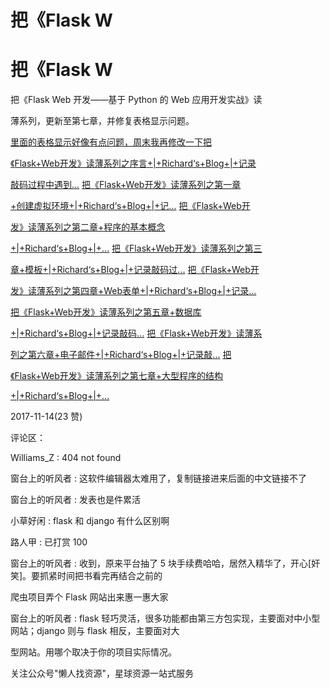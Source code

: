# 把《Flask W

# 把《Flask W

把《Flask Web 开发——基于 Python 的 Web 应用开发实战》读

薄系列，更新至第七章，并修复表格显示问题。

[里面的表格显示好像有点问题，周末我再修改一下](https://richardrw.github.io/2017/11/14/%25E6%258A%258A%25E3%2580%258AFlask%20Web%25E5%25BC%2580%25E5%258F%2591%25E3%2580%258B%25E8%25AF%25BB%25E8%2596%2584%25E7%25B3%25BB%25E5%2588%2597%25E4%25B9%258B%25E5%25BA%258F%25E8%25A8%2580/)[把](https://richardrw.github.io/2017/11/14/%25E6%258A%258A%25E3%2580%258AFlask%20Web%25E5%25BC%2580%25E5%258F%2591%25E3%2580%258B%25E8%25AF%25BB%25E8%2596%2584%25E7%25B3%25BB%25E5%2588%2597%25E4%25B9%258B%25E5%25BA%258F%25E8%25A8%2580/)

[《](https://richardrw.github.io/2017/11/14/%25E6%258A%258A%25E3%2580%258AFlask%20Web%25E5%25BC%2580%25E5%258F%2591%25E3%2580%258B%25E8%25AF%25BB%25E8%2596%2584%25E7%25B3%25BB%25E5%2588%2597%25E4%25B9%258B%25E5%25BA%258F%25E8%25A8%2580/)[Flask+Web](https://richardrw.github.io/2017/11/14/%25E6%258A%258A%25E3%2580%258AFlask%20Web%25E5%25BC%2580%25E5%258F%2591%25E3%2580%258B%25E8%25AF%25BB%25E8%2596%2584%25E7%25B3%25BB%25E5%2588%2597%25E4%25B9%258B%25E5%25BA%258F%25E8%25A8%2580/)[开发》读薄系列之序言](https://richardrw.github.io/2017/11/14/%25E6%258A%258A%25E3%2580%258AFlask%20Web%25E5%25BC%2580%25E5%258F%2591%25E3%2580%258B%25E8%25AF%25BB%25E8%2596%2584%25E7%25B3%25BB%25E5%2588%2597%25E4%25B9%258B%25E5%25BA%258F%25E8%25A8%2580/)[+|+Richard‘s+Blog+|+](https://richardrw.github.io/2017/11/14/%25E6%258A%258A%25E3%2580%258AFlask%20Web%25E5%25BC%2580%25E5%258F%2591%25E3%2580%258B%25E8%25AF%25BB%25E8%2596%2584%25E7%25B3%25BB%25E5%2588%2597%25E4%25B9%258B%25E5%25BA%258F%25E8%25A8%2580/)[记录](https://richardrw.github.io/2017/11/14/%25E6%258A%258A%25E3%2580%258AFlask%20Web%25E5%25BC%2580%25E5%258F%2591%25E3%2580%258B%25E8%25AF%25BB%25E8%2596%2584%25E7%25B3%25BB%25E5%2588%2597%25E4%25B9%258B%25E5%25BA%258F%25E8%25A8%2580/)

[敲码过程中遇到](https://richardrw.github.io/2017/11/14/%25E6%258A%258A%25E3%2580%258AFlask%20Web%25E5%25BC%2580%25E5%258F%2591%25E3%2580%258B%25E8%25AF%25BB%25E8%2596%2584%25E7%25B3%25BB%25E5%2588%2597%25E4%25B9%258B%25E7%25AC%25AC%25E4%25B8%2580%25E7%25AB%25A0%20%25E5%2588%259B%25E5%25BB%25BA%25E8%2599%259A%25E6%258B%259F%25E7%258E%25AF%25E5%25A2%2583/)[...](https://richardrw.github.io/2017/11/14/%25E6%258A%258A%25E3%2580%258AFlask%20Web%25E5%25BC%2580%25E5%258F%2591%25E3%2580%258B%25E8%25AF%25BB%25E8%2596%2584%25E7%25B3%25BB%25E5%2588%2597%25E4%25B9%258B%25E7%25AC%25AC%25E4%25B8%2580%25E7%25AB%25A0%20%25E5%2588%259B%25E5%25BB%25BA%25E8%2599%259A%25E6%258B%259F%25E7%258E%25AF%25E5%25A2%2583/) [把《](https://richardrw.github.io/2017/11/14/%25E6%258A%258A%25E3%2580%258AFlask%20Web%25E5%25BC%2580%25E5%258F%2591%25E3%2580%258B%25E8%25AF%25BB%25E8%2596%2584%25E7%25B3%25BB%25E5%2588%2597%25E4%25B9%258B%25E7%25AC%25AC%25E4%25B8%2580%25E7%25AB%25A0%20%25E5%2588%259B%25E5%25BB%25BA%25E8%2599%259A%25E6%258B%259F%25E7%258E%25AF%25E5%25A2%2583/)[Flask+Web](https://richardrw.github.io/2017/11/14/%25E6%258A%258A%25E3%2580%258AFlask%20Web%25E5%25BC%2580%25E5%258F%2591%25E3%2580%258B%25E8%25AF%25BB%25E8%2596%2584%25E7%25B3%25BB%25E5%2588%2597%25E4%25B9%258B%25E7%25AC%25AC%25E4%25B8%2580%25E7%25AB%25A0%20%25E5%2588%259B%25E5%25BB%25BA%25E8%2599%259A%25E6%258B%259F%25E7%258E%25AF%25E5%25A2%2583/)[开发》读薄系列之第一章](https://richardrw.github.io/2017/11/14/%25E6%258A%258A%25E3%2580%258AFlask%20Web%25E5%25BC%2580%25E5%258F%2591%25E3%2580%258B%25E8%25AF%25BB%25E8%2596%2584%25E7%25B3%25BB%25E5%2588%2597%25E4%25B9%258B%25E7%25AC%25AC%25E4%25B8%2580%25E7%25AB%25A0%20%25E5%2588%259B%25E5%25BB%25BA%25E8%2599%259A%25E6%258B%259F%25E7%258E%25AF%25E5%25A2%2583/)

[+](https://richardrw.github.io/2017/11/14/%25E6%258A%258A%25E3%2580%258AFlask%20Web%25E5%25BC%2580%25E5%258F%2591%25E3%2580%258B%25E8%25AF%25BB%25E8%2596%2584%25E7%25B3%25BB%25E5%2588%2597%25E4%25B9%258B%25E7%25AC%25AC%25E4%25BA%258C%25E7%25AB%25A0%20%25E7%25A8%258B%25E5%25BA%258F%25E7%259A%2584%25E5%259F%25BA%25E6%259C%25AC%25E6%25A6%2582%25E5%25BF%25B5/)[创建虚拟环境](https://richardrw.github.io/2017/11/14/%25E6%258A%258A%25E3%2580%258AFlask%20Web%25E5%25BC%2580%25E5%258F%2591%25E3%2580%258B%25E8%25AF%25BB%25E8%2596%2584%25E7%25B3%25BB%25E5%2588%2597%25E4%25B9%258B%25E7%25AC%25AC%25E4%25BA%258C%25E7%25AB%25A0%20%25E7%25A8%258B%25E5%25BA%258F%25E7%259A%2584%25E5%259F%25BA%25E6%259C%25AC%25E6%25A6%2582%25E5%25BF%25B5/)[+|+Richard‘s+Blog+|+](https://richardrw.github.io/2017/11/14/%25E6%258A%258A%25E3%2580%258AFlask%20Web%25E5%25BC%2580%25E5%258F%2591%25E3%2580%258B%25E8%25AF%25BB%25E8%2596%2584%25E7%25B3%25BB%25E5%2588%2597%25E4%25B9%258B%25E7%25AC%25AC%25E4%25BA%258C%25E7%25AB%25A0%20%25E7%25A8%258B%25E5%25BA%258F%25E7%259A%2584%25E5%259F%25BA%25E6%259C%25AC%25E6%25A6%2582%25E5%25BF%25B5/)[记](https://richardrw.github.io/2017/11/14/%25E6%258A%258A%25E3%2580%258AFlask%20Web%25E5%25BC%2580%25E5%258F%2591%25E3%2580%258B%25E8%25AF%25BB%25E8%2596%2584%25E7%25B3%25BB%25E5%2588%2597%25E4%25B9%258B%25E7%25AC%25AC%25E4%25BA%258C%25E7%25AB%25A0%20%25E7%25A8%258B%25E5%25BA%258F%25E7%259A%2584%25E5%259F%25BA%25E6%259C%25AC%25E6%25A6%2582%25E5%25BF%25B5/)[...](https://richardrw.github.io/2017/11/14/%25E6%258A%258A%25E3%2580%258AFlask%20Web%25E5%25BC%2580%25E5%258F%2591%25E3%2580%258B%25E8%25AF%25BB%25E8%2596%2584%25E7%25B3%25BB%25E5%2588%2597%25E4%25B9%258B%25E7%25AC%25AC%25E4%25BA%258C%25E7%25AB%25A0%20%25E7%25A8%258B%25E5%25BA%258F%25E7%259A%2584%25E5%259F%25BA%25E6%259C%25AC%25E6%25A6%2582%25E5%25BF%25B5/) [把《](https://richardrw.github.io/2017/11/14/%25E6%258A%258A%25E3%2580%258AFlask%20Web%25E5%25BC%2580%25E5%258F%2591%25E3%2580%258B%25E8%25AF%25BB%25E8%2596%2584%25E7%25B3%25BB%25E5%2588%2597%25E4%25B9%258B%25E7%25AC%25AC%25E4%25BA%258C%25E7%25AB%25A0%20%25E7%25A8%258B%25E5%25BA%258F%25E7%259A%2584%25E5%259F%25BA%25E6%259C%25AC%25E6%25A6%2582%25E5%25BF%25B5/)[Flask+Web](https://richardrw.github.io/2017/11/14/%25E6%258A%258A%25E3%2580%258AFlask%20Web%25E5%25BC%2580%25E5%258F%2591%25E3%2580%258B%25E8%25AF%25BB%25E8%2596%2584%25E7%25B3%25BB%25E5%2588%2597%25E4%25B9%258B%25E7%25AC%25AC%25E4%25BA%258C%25E7%25AB%25A0%20%25E7%25A8%258B%25E5%25BA%258F%25E7%259A%2584%25E5%259F%25BA%25E6%259C%25AC%25E6%25A6%2582%25E5%25BF%25B5/)[开](https://richardrw.github.io/2017/11/14/%25E6%258A%258A%25E3%2580%258AFlask%20Web%25E5%25BC%2580%25E5%258F%2591%25E3%2580%258B%25E8%25AF%25BB%25E8%2596%2584%25E7%25B3%25BB%25E5%2588%2597%25E4%25B9%258B%25E7%25AC%25AC%25E4%25BA%258C%25E7%25AB%25A0%20%25E7%25A8%258B%25E5%25BA%258F%25E7%259A%2584%25E5%259F%25BA%25E6%259C%25AC%25E6%25A6%2582%25E5%25BF%25B5/)

[发》读薄系列之第二章](https://richardrw.github.io/2017/11/14/%25E6%258A%258A%25E3%2580%258AFlask%20Web%25E5%25BC%2580%25E5%258F%2591%25E3%2580%258B%25E8%25AF%25BB%25E8%2596%2584%25E7%25B3%25BB%25E5%2588%2597%25E4%25B9%258B%25E7%25AC%25AC%25E4%25BA%258C%25E7%25AB%25A0%20%25E7%25A8%258B%25E5%25BA%258F%25E7%259A%2584%25E5%259F%25BA%25E6%259C%25AC%25E6%25A6%2582%25E5%25BF%25B5/)[+](https://richardrw.github.io/2017/11/14/%25E6%258A%258A%25E3%2580%258AFlask%20Web%25E5%25BC%2580%25E5%258F%2591%25E3%2580%258B%25E8%25AF%25BB%25E8%2596%2584%25E7%25B3%25BB%25E5%2588%2597%25E4%25B9%258B%25E7%25AC%25AC%25E4%25BA%258C%25E7%25AB%25A0%20%25E7%25A8%258B%25E5%25BA%258F%25E7%259A%2584%25E5%259F%25BA%25E6%259C%25AC%25E6%25A6%2582%25E5%25BF%25B5/)[程序的基本概念](https://richardrw.github.io/2017/11/14/%25E6%258A%258A%25E3%2580%258AFlask%20Web%25E5%25BC%2580%25E5%258F%2591%25E3%2580%258B%25E8%25AF%25BB%25E8%2596%2584%25E7%25B3%25BB%25E5%2588%2597%25E4%25B9%258B%25E7%25AC%25AC%25E4%25BA%258C%25E7%25AB%25A0%20%25E7%25A8%258B%25E5%25BA%258F%25E7%259A%2584%25E5%259F%25BA%25E6%259C%25AC%25E6%25A6%2582%25E5%25BF%25B5/)

[+|+Richard‘s+Blog+|+...](https://richardrw.github.io/2017/11/14/%25E6%258A%258A%25E3%2580%258AFlask%20Web%25E5%25BC%2580%25E5%258F%2591%25E3%2580%258B%25E8%25AF%25BB%25E8%2596%2584%25E7%25B3%25BB%25E5%2588%2597%25E4%25B9%258B%25E7%25AC%25AC%25E4%25B8%2589%25E7%25AB%25A0%20%25E6%25A8%25A1%25E6%259D%25BF/) [把《](https://richardrw.github.io/2017/11/14/%25E6%258A%258A%25E3%2580%258AFlask%20Web%25E5%25BC%2580%25E5%258F%2591%25E3%2580%258B%25E8%25AF%25BB%25E8%2596%2584%25E7%25B3%25BB%25E5%2588%2597%25E4%25B9%258B%25E7%25AC%25AC%25E4%25B8%2589%25E7%25AB%25A0%20%25E6%25A8%25A1%25E6%259D%25BF/)[Flask+Web](https://richardrw.github.io/2017/11/14/%25E6%258A%258A%25E3%2580%258AFlask%20Web%25E5%25BC%2580%25E5%258F%2591%25E3%2580%258B%25E8%25AF%25BB%25E8%2596%2584%25E7%25B3%25BB%25E5%2588%2597%25E4%25B9%258B%25E7%25AC%25AC%25E4%25B8%2589%25E7%25AB%25A0%20%25E6%25A8%25A1%25E6%259D%25BF/)[开发》读薄系列之第三](https://richardrw.github.io/2017/11/14/%25E6%258A%258A%25E3%2580%258AFlask%20Web%25E5%25BC%2580%25E5%258F%2591%25E3%2580%258B%25E8%25AF%25BB%25E8%2596%2584%25E7%25B3%25BB%25E5%2588%2597%25E4%25B9%258B%25E7%25AC%25AC%25E4%25B8%2589%25E7%25AB%25A0%20%25E6%25A8%25A1%25E6%259D%25BF/)

[章](https://richardrw.github.io/2017/11/14/%25E6%258A%258A%25E3%2580%258AFlask%20Web%25E5%25BC%2580%25E5%258F%2591%25E3%2580%258B%25E8%25AF%25BB%25E8%2596%2584%25E7%25B3%25BB%25E5%2588%2597%25E4%25B9%258B%25E7%25AC%25AC%25E5%259B%259B%25E7%25AB%25A0%20Web%25E8%25A1%25A8%25E5%258D%2595/)[+](https://richardrw.github.io/2017/11/14/%25E6%258A%258A%25E3%2580%258AFlask%20Web%25E5%25BC%2580%25E5%258F%2591%25E3%2580%258B%25E8%25AF%25BB%25E8%2596%2584%25E7%25B3%25BB%25E5%2588%2597%25E4%25B9%258B%25E7%25AC%25AC%25E5%259B%259B%25E7%25AB%25A0%20Web%25E8%25A1%25A8%25E5%258D%2595/)[模板](https://richardrw.github.io/2017/11/14/%25E6%258A%258A%25E3%2580%258AFlask%20Web%25E5%25BC%2580%25E5%258F%2591%25E3%2580%258B%25E8%25AF%25BB%25E8%2596%2584%25E7%25B3%25BB%25E5%2588%2597%25E4%25B9%258B%25E7%25AC%25AC%25E5%259B%259B%25E7%25AB%25A0%20Web%25E8%25A1%25A8%25E5%258D%2595/)[+|+Richard‘s+Blog+|+](https://richardrw.github.io/2017/11/14/%25E6%258A%258A%25E3%2580%258AFlask%20Web%25E5%25BC%2580%25E5%258F%2591%25E3%2580%258B%25E8%25AF%25BB%25E8%2596%2584%25E7%25B3%25BB%25E5%2588%2597%25E4%25B9%258B%25E7%25AC%25AC%25E5%259B%259B%25E7%25AB%25A0%20Web%25E8%25A1%25A8%25E5%258D%2595/)[记录敲码过](https://richardrw.github.io/2017/11/14/%25E6%258A%258A%25E3%2580%258AFlask%20Web%25E5%25BC%2580%25E5%258F%2591%25E3%2580%258B%25E8%25AF%25BB%25E8%2596%2584%25E7%25B3%25BB%25E5%2588%2597%25E4%25B9%258B%25E7%25AC%25AC%25E5%259B%259B%25E7%25AB%25A0%20Web%25E8%25A1%25A8%25E5%258D%2595/)[...](https://richardrw.github.io/2017/11/14/%25E6%258A%258A%25E3%2580%258AFlask%20Web%25E5%25BC%2580%25E5%258F%2591%25E3%2580%258B%25E8%25AF%25BB%25E8%2596%2584%25E7%25B3%25BB%25E5%2588%2597%25E4%25B9%258B%25E7%25AC%25AC%25E5%259B%259B%25E7%25AB%25A0%20Web%25E8%25A1%25A8%25E5%258D%2595/) [把《](https://richardrw.github.io/2017/11/14/%25E6%258A%258A%25E3%2580%258AFlask%20Web%25E5%25BC%2580%25E5%258F%2591%25E3%2580%258B%25E8%25AF%25BB%25E8%2596%2584%25E7%25B3%25BB%25E5%2588%2597%25E4%25B9%258B%25E7%25AC%25AC%25E5%259B%259B%25E7%25AB%25A0%20Web%25E8%25A1%25A8%25E5%258D%2595/)[Flask+Web](https://richardrw.github.io/2017/11/14/%25E6%258A%258A%25E3%2580%258AFlask%20Web%25E5%25BC%2580%25E5%258F%2591%25E3%2580%258B%25E8%25AF%25BB%25E8%2596%2584%25E7%25B3%25BB%25E5%2588%2597%25E4%25B9%258B%25E7%25AC%25AC%25E5%259B%259B%25E7%25AB%25A0%20Web%25E8%25A1%25A8%25E5%258D%2595/)[开](https://richardrw.github.io/2017/11/14/%25E6%258A%258A%25E3%2580%258AFlask%20Web%25E5%25BC%2580%25E5%258F%2591%25E3%2580%258B%25E8%25AF%25BB%25E8%2596%2584%25E7%25B3%25BB%25E5%2588%2597%25E4%25B9%258B%25E7%25AC%25AC%25E5%259B%259B%25E7%25AB%25A0%20Web%25E8%25A1%25A8%25E5%258D%2595/)

[发》读薄系列之第四章](https://richardrw.github.io/2017/11/14/%25E6%258A%258A%25E3%2580%258AFlask%20Web%25E5%25BC%2580%25E5%258F%2591%25E3%2580%258B%25E8%25AF%25BB%25E8%2596%2584%25E7%25B3%25BB%25E5%2588%2597%25E4%25B9%258B%25E7%25AC%25AC%25E5%259B%259B%25E7%25AB%25A0%20Web%25E8%25A1%25A8%25E5%258D%2595/)[+Web](https://richardrw.github.io/2017/11/14/%25E6%258A%258A%25E3%2580%258AFlask%20Web%25E5%25BC%2580%25E5%258F%2591%25E3%2580%258B%25E8%25AF%25BB%25E8%2596%2584%25E7%25B3%25BB%25E5%2588%2597%25E4%25B9%258B%25E7%25AC%25AC%25E5%259B%259B%25E7%25AB%25A0%20Web%25E8%25A1%25A8%25E5%258D%2595/)[表单](https://richardrw.github.io/2017/11/14/%25E6%258A%258A%25E3%2580%258AFlask%20Web%25E5%25BC%2580%25E5%258F%2591%25E3%2580%258B%25E8%25AF%25BB%25E8%2596%2584%25E7%25B3%25BB%25E5%2588%2597%25E4%25B9%258B%25E7%25AC%25AC%25E5%259B%259B%25E7%25AB%25A0%20Web%25E8%25A1%25A8%25E5%258D%2595/)[+|+Richard‘s+Blog+|+](https://richardrw.github.io/2017/11/14/%25E6%258A%258A%25E3%2580%258AFlask%20Web%25E5%25BC%2580%25E5%258F%2591%25E3%2580%258B%25E8%25AF%25BB%25E8%2596%2584%25E7%25B3%25BB%25E5%2588%2597%25E4%25B9%258B%25E7%25AC%25AC%25E5%259B%259B%25E7%25AB%25A0%20Web%25E8%25A1%25A8%25E5%258D%2595/)[记录](https://richardrw.github.io/2017/11/14/%25E6%258A%258A%25E3%2580%258AFlask%20Web%25E5%25BC%2580%25E5%258F%2591%25E3%2580%258B%25E8%25AF%25BB%25E8%2596%2584%25E7%25B3%25BB%25E5%2588%2597%25E4%25B9%258B%25E7%25AC%25AC%25E5%259B%259B%25E7%25AB%25A0%20Web%25E8%25A1%25A8%25E5%258D%2595/)[...](https://richardrw.github.io/2017/11/14/%25E6%258A%258A%25E3%2580%258AFlask%20Web%25E5%25BC%2580%25E5%258F%2591%25E3%2580%258B%25E8%25AF%25BB%25E8%2596%2584%25E7%25B3%25BB%25E5%2588%2597%25E4%25B9%258B%25E7%25AC%25AC%25E5%259B%259B%25E7%25AB%25A0%20Web%25E8%25A1%25A8%25E5%258D%2595/)

[把《](https://richardrw.github.io/2017/11/14/%25E6%258A%258A%25E3%2580%258AFlask%20Web%25E5%25BC%2580%25E5%258F%2591%25E3%2580%258B%25E8%25AF%25BB%25E8%2596%2584%25E7%25B3%25BB%25E5%2588%2597%25E4%25B9%258B%25E7%25AC%25AC%25E4%25BA%2594%25E7%25AB%25A0%20%25E6%2595%25B0%25E6%258D%25AE%25E5%25BA%2593/)[Flask+Web](https://richardrw.github.io/2017/11/14/%25E6%258A%258A%25E3%2580%258AFlask%20Web%25E5%25BC%2580%25E5%258F%2591%25E3%2580%258B%25E8%25AF%25BB%25E8%2596%2584%25E7%25B3%25BB%25E5%2588%2597%25E4%25B9%258B%25E7%25AC%25AC%25E4%25BA%2594%25E7%25AB%25A0%20%25E6%2595%25B0%25E6%258D%25AE%25E5%25BA%2593/)[开发》读薄系列之第五章](https://richardrw.github.io/2017/11/14/%25E6%258A%258A%25E3%2580%258AFlask%20Web%25E5%25BC%2580%25E5%258F%2591%25E3%2580%258B%25E8%25AF%25BB%25E8%2596%2584%25E7%25B3%25BB%25E5%2588%2597%25E4%25B9%258B%25E7%25AC%25AC%25E4%25BA%2594%25E7%25AB%25A0%20%25E6%2595%25B0%25E6%258D%25AE%25E5%25BA%2593/)[+](https://richardrw.github.io/2017/11/14/%25E6%258A%258A%25E3%2580%258AFlask%20Web%25E5%25BC%2580%25E5%258F%2591%25E3%2580%258B%25E8%25AF%25BB%25E8%2596%2584%25E7%25B3%25BB%25E5%2588%2597%25E4%25B9%258B%25E7%25AC%25AC%25E4%25BA%2594%25E7%25AB%25A0%20%25E6%2595%25B0%25E6%258D%25AE%25E5%25BA%2593/)[数据库](https://richardrw.github.io/2017/11/14/%25E6%258A%258A%25E3%2580%258AFlask%20Web%25E5%25BC%2580%25E5%258F%2591%25E3%2580%258B%25E8%25AF%25BB%25E8%2596%2584%25E7%25B3%25BB%25E5%2588%2597%25E4%25B9%258B%25E7%25AC%25AC%25E4%25BA%2594%25E7%25AB%25A0%20%25E6%2595%25B0%25E6%258D%25AE%25E5%25BA%2593/)

[+|+Richard‘s+Blog+|+](https://richardrw.github.io/2017/11/14/%25E6%258A%258A%25E3%2580%258AFlask%20Web%25E5%25BC%2580%25E5%258F%2591%25E3%2580%258B%25E8%25AF%25BB%25E8%2596%2584%25E7%25B3%25BB%25E5%2588%2597%25E4%25B9%258B%25E7%25AC%25AC%25E5%2585%25AD%25E7%25AB%25A0%20%25E7%2594%25B5%25E5%25AD%2590%25E9%2582%25AE%25E4%25BB%25B6/)[记录敲码](https://richardrw.github.io/2017/11/14/%25E6%258A%258A%25E3%2580%258AFlask%20Web%25E5%25BC%2580%25E5%258F%2591%25E3%2580%258B%25E8%25AF%25BB%25E8%2596%2584%25E7%25B3%25BB%25E5%2588%2597%25E4%25B9%258B%25E7%25AC%25AC%25E5%2585%25AD%25E7%25AB%25A0%20%25E7%2594%25B5%25E5%25AD%2590%25E9%2582%25AE%25E4%25BB%25B6/)[...](https://richardrw.github.io/2017/11/14/%25E6%258A%258A%25E3%2580%258AFlask%20Web%25E5%25BC%2580%25E5%258F%2591%25E3%2580%258B%25E8%25AF%25BB%25E8%2596%2584%25E7%25B3%25BB%25E5%2588%2597%25E4%25B9%258B%25E7%25AC%25AC%25E5%2585%25AD%25E7%25AB%25A0%20%25E7%2594%25B5%25E5%25AD%2590%25E9%2582%25AE%25E4%25BB%25B6/) [把《](https://richardrw.github.io/2017/11/14/%25E6%258A%258A%25E3%2580%258AFlask%20Web%25E5%25BC%2580%25E5%258F%2591%25E3%2580%258B%25E8%25AF%25BB%25E8%2596%2584%25E7%25B3%25BB%25E5%2588%2597%25E4%25B9%258B%25E7%25AC%25AC%25E5%2585%25AD%25E7%25AB%25A0%20%25E7%2594%25B5%25E5%25AD%2590%25E9%2582%25AE%25E4%25BB%25B6/)[Flask+Web](https://richardrw.github.io/2017/11/14/%25E6%258A%258A%25E3%2580%258AFlask%20Web%25E5%25BC%2580%25E5%258F%2591%25E3%2580%258B%25E8%25AF%25BB%25E8%2596%2584%25E7%25B3%25BB%25E5%2588%2597%25E4%25B9%258B%25E7%25AC%25AC%25E5%2585%25AD%25E7%25AB%25A0%20%25E7%2594%25B5%25E5%25AD%2590%25E9%2582%25AE%25E4%25BB%25B6/)[开发》读薄系](https://richardrw.github.io/2017/11/14/%25E6%258A%258A%25E3%2580%258AFlask%20Web%25E5%25BC%2580%25E5%258F%2591%25E3%2580%258B%25E8%25AF%25BB%25E8%2596%2584%25E7%25B3%25BB%25E5%2588%2597%25E4%25B9%258B%25E7%25AC%25AC%25E5%2585%25AD%25E7%25AB%25A0%20%25E7%2594%25B5%25E5%25AD%2590%25E9%2582%25AE%25E4%25BB%25B6/)

[列之第六章](https://richardrw.github.io/2017/11/25/%25E6%258A%258A%25E3%2580%258AFlask%20Web%25E5%25BC%2580%25E5%258F%2591%25E3%2580%258B%25E8%25AF%25BB%25E8%2596%2584%25E7%25B3%25BB%25E5%2588%2597%25E4%25B9%258B%25E7%25AC%25AC%25E4%25B8%2583%25E7%25AB%25A0%20%25E5%25A4%25A7%25E5%259E%258B%25E7%25A8%258B%25E5%25BA%258F%25E7%259A%2584%25E7%25BB%2593%25E6%259E%2584/)[+](https://richardrw.github.io/2017/11/25/%25E6%258A%258A%25E3%2580%258AFlask%20Web%25E5%25BC%2580%25E5%258F%2591%25E3%2580%258B%25E8%25AF%25BB%25E8%2596%2584%25E7%25B3%25BB%25E5%2588%2597%25E4%25B9%258B%25E7%25AC%25AC%25E4%25B8%2583%25E7%25AB%25A0%20%25E5%25A4%25A7%25E5%259E%258B%25E7%25A8%258B%25E5%25BA%258F%25E7%259A%2584%25E7%25BB%2593%25E6%259E%2584/)[电子邮件](https://richardrw.github.io/2017/11/25/%25E6%258A%258A%25E3%2580%258AFlask%20Web%25E5%25BC%2580%25E5%258F%2591%25E3%2580%258B%25E8%25AF%25BB%25E8%2596%2584%25E7%25B3%25BB%25E5%2588%2597%25E4%25B9%258B%25E7%25AC%25AC%25E4%25B8%2583%25E7%25AB%25A0%20%25E5%25A4%25A7%25E5%259E%258B%25E7%25A8%258B%25E5%25BA%258F%25E7%259A%2584%25E7%25BB%2593%25E6%259E%2584/)[+|+Richard‘s+Blog+|+](https://richardrw.github.io/2017/11/25/%25E6%258A%258A%25E3%2580%258AFlask%20Web%25E5%25BC%2580%25E5%258F%2591%25E3%2580%258B%25E8%25AF%25BB%25E8%2596%2584%25E7%25B3%25BB%25E5%2588%2597%25E4%25B9%258B%25E7%25AC%25AC%25E4%25B8%2583%25E7%25AB%25A0%20%25E5%25A4%25A7%25E5%259E%258B%25E7%25A8%258B%25E5%25BA%258F%25E7%259A%2584%25E7%25BB%2593%25E6%259E%2584/)[记录敲](https://richardrw.github.io/2017/11/25/%25E6%258A%258A%25E3%2580%258AFlask%20Web%25E5%25BC%2580%25E5%258F%2591%25E3%2580%258B%25E8%25AF%25BB%25E8%2596%2584%25E7%25B3%25BB%25E5%2588%2597%25E4%25B9%258B%25E7%25AC%25AC%25E4%25B8%2583%25E7%25AB%25A0%20%25E5%25A4%25A7%25E5%259E%258B%25E7%25A8%258B%25E5%25BA%258F%25E7%259A%2584%25E7%25BB%2593%25E6%259E%2584/)[...](https://richardrw.github.io/2017/11/25/%25E6%258A%258A%25E3%2580%258AFlask%20Web%25E5%25BC%2580%25E5%258F%2591%25E3%2580%258B%25E8%25AF%25BB%25E8%2596%2584%25E7%25B3%25BB%25E5%2588%2597%25E4%25B9%258B%25E7%25AC%25AC%25E4%25B8%2583%25E7%25AB%25A0%20%25E5%25A4%25A7%25E5%259E%258B%25E7%25A8%258B%25E5%25BA%258F%25E7%259A%2584%25E7%25BB%2593%25E6%259E%2584/) [把](https://richardrw.github.io/2017/11/25/%25E6%258A%258A%25E3%2580%258AFlask%20Web%25E5%25BC%2580%25E5%258F%2591%25E3%2580%258B%25E8%25AF%25BB%25E8%2596%2584%25E7%25B3%25BB%25E5%2588%2597%25E4%25B9%258B%25E7%25AC%25AC%25E4%25B8%2583%25E7%25AB%25A0%20%25E5%25A4%25A7%25E5%259E%258B%25E7%25A8%258B%25E5%25BA%258F%25E7%259A%2584%25E7%25BB%2593%25E6%259E%2584/)

[《](https://richardrw.github.io/2017/11/25/%25E6%258A%258A%25E3%2580%258AFlask%20Web%25E5%25BC%2580%25E5%258F%2591%25E3%2580%258B%25E8%25AF%25BB%25E8%2596%2584%25E7%25B3%25BB%25E5%2588%2597%25E4%25B9%258B%25E7%25AC%25AC%25E4%25B8%2583%25E7%25AB%25A0%20%25E5%25A4%25A7%25E5%259E%258B%25E7%25A8%258B%25E5%25BA%258F%25E7%259A%2584%25E7%25BB%2593%25E6%259E%2584/)[Flask+Web](https://richardrw.github.io/2017/11/25/%25E6%258A%258A%25E3%2580%258AFlask%20Web%25E5%25BC%2580%25E5%258F%2591%25E3%2580%258B%25E8%25AF%25BB%25E8%2596%2584%25E7%25B3%25BB%25E5%2588%2597%25E4%25B9%258B%25E7%25AC%25AC%25E4%25B8%2583%25E7%25AB%25A0%20%25E5%25A4%25A7%25E5%259E%258B%25E7%25A8%258B%25E5%25BA%258F%25E7%259A%2584%25E7%25BB%2593%25E6%259E%2584/)[开发》读薄系列之第七章](https://richardrw.github.io/2017/11/25/%25E6%258A%258A%25E3%2580%258AFlask%20Web%25E5%25BC%2580%25E5%258F%2591%25E3%2580%258B%25E8%25AF%25BB%25E8%2596%2584%25E7%25B3%25BB%25E5%2588%2597%25E4%25B9%258B%25E7%25AC%25AC%25E4%25B8%2583%25E7%25AB%25A0%20%25E5%25A4%25A7%25E5%259E%258B%25E7%25A8%258B%25E5%25BA%258F%25E7%259A%2584%25E7%25BB%2593%25E6%259E%2584/)[+](https://richardrw.github.io/2017/11/25/%25E6%258A%258A%25E3%2580%258AFlask%20Web%25E5%25BC%2580%25E5%258F%2591%25E3%2580%258B%25E8%25AF%25BB%25E8%2596%2584%25E7%25B3%25BB%25E5%2588%2597%25E4%25B9%258B%25E7%25AC%25AC%25E4%25B8%2583%25E7%25AB%25A0%20%25E5%25A4%25A7%25E5%259E%258B%25E7%25A8%258B%25E5%25BA%258F%25E7%259A%2584%25E7%25BB%2593%25E6%259E%2584/)[大型程序的结构](https://richardrw.github.io/2017/11/25/%25E6%258A%258A%25E3%2580%258AFlask%20Web%25E5%25BC%2580%25E5%258F%2591%25E3%2580%258B%25E8%25AF%25BB%25E8%2596%2584%25E7%25B3%25BB%25E5%2588%2597%25E4%25B9%258B%25E7%25AC%25AC%25E4%25B8%2583%25E7%25AB%25A0%20%25E5%25A4%25A7%25E5%259E%258B%25E7%25A8%258B%25E5%25BA%258F%25E7%259A%2584%25E7%25BB%2593%25E6%259E%2584/)

[+|+Richard‘s+Blog+|+...](https://richardrw.github.io/2017/11/25/%25E6%258A%258A%25E3%2580%258AFlask%20Web%25E5%25BC%2580%25E5%258F%2591%25E3%2580%258B%25E8%25AF%25BB%25E8%2596%2584%25E7%25B3%25BB%25E5%2588%2597%25E4%25B9%258B%25E7%25AC%25AC%25E4%25B8%2583%25E7%25AB%25A0%20%25E5%25A4%25A7%25E5%259E%258B%25E7%25A8%258B%25E5%25BA%258F%25E7%259A%2584%25E7%25BB%2593%25E6%259E%2584/)

2017-11-14(23 赞)

评论区：

Williams_Z : 404 not found

窗台上的听风者 : 这软件编辑器太难用了，复制链接进来后面的中文链接不了

窗台上的听风者 : 发表也是件累活

小草好闲 : flask 和 django 有什么区别啊

路人甲 : 已打赏 100

窗台上的听风者 : 收到，原来平台抽了 5 块手续费哈哈，居然入精华了，开心[奸笑]。要抓紧时间把书看完再结合之前的

爬虫项目弄个 Flask 网站出来惠一惠大家

窗台上的听风者 : flask 轻巧灵活，很多功能都由第三方包实现，主要面对中小型网站；django 则与 flask 相反，主要面对大

型网站。用哪个取决于你的项目实际情况。

关注公众号"懒人找资源"，星球资源一站式服务